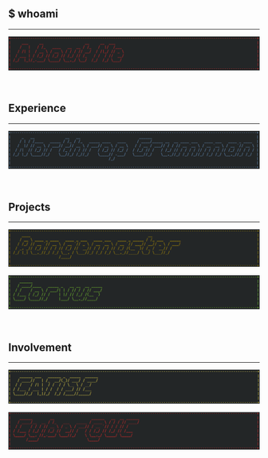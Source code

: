 ## $ whoami

---

<p>
  <a href="/content/whoami/about_me">
    <img border="0" alt="About Me" src="/content/images/about_me.png">
  </a>
</p>

<br>

## Experience

---

<p>
  <a href="/content/experience/northrop_grumman">
    <img border="0" alt="Northrop Grumman" src="/content/images/ng.png">
  </a>
</p>

<br>

## Projects

---

<p>
  <a href="/content/projects/rangemaster">
    <img border="0" alt="Rangemaster" src="/content/images/range.png">
  </a>
</p>

<p>
  <a href="/content/projects/corvus">
    <img border="0" alt="Corvus" src="/content/images/corvus.png">
  </a>
</p>

<br>

## Involvement

---

<p>
  <a href="/content/involvement/catise">
    <img border="0" alt="CATiSE" src="/content/images/catise.png">
  </a>
</p>

<p>
  <a href="/content/involvement/cyberatuc">
    <img border="0" alt="Cyber@UC" src="/content/images/cyberatuc.png">
  </a>
</p>

<br>
